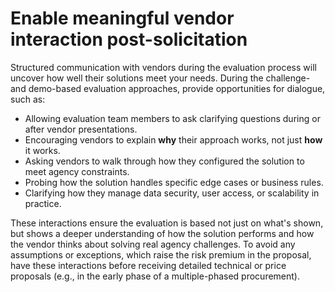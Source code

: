 # Enable meaningful vendor interaction post-solicitation

Structured communication with vendors during the evaluation process will uncover how well their solutions meet your needs. During the challenge- and demo-based evaluation approaches, provide opportunities for dialogue, such as:

- Allowing evaluation team members to ask clarifying questions during or after vendor presentations.
- Encouraging vendors to explain **why** their approach works, not just **how** it works.
- Asking vendors to walk through how they configured the solution to meet agency constraints.
- Probing how the solution handles specific edge cases or business rules.
- Clarifying how they manage data security, user access, or scalability in practice.

These interactions ensure the evaluation is based not just on what's shown, but shows a deeper understanding of how the solution performs and how the vendor thinks about solving real agency challenges. To avoid any assumptions or exceptions, which raise the risk premium in the proposal, have these interactions before receiving detailed technical or price proposals (e.g., in the early phase of a multiple-phased procurement).
